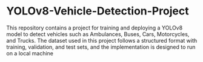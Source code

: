 # YOLOv8-Vehicle-Detection-Project
This repository contains a project for training and deploying a YOLOv8 model to detect vehicles such as Ambulances, Buses, Cars, Motorcycles, and Trucks. The dataset used in this project follows a structured format with training, validation, and test sets, and the implementation is designed to run on a local machine
